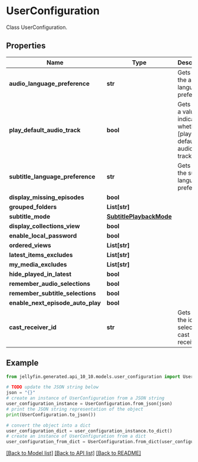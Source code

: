 # UserConfiguration

Class UserConfiguration.

## Properties

Name | Type | Description | Notes
------------ | ------------- | ------------- | -------------
**audio_language_preference** | **str** | Gets or sets the audio language preference. | [optional] 
**play_default_audio_track** | **bool** | Gets or sets a value indicating whether [play default audio track]. | [optional] 
**subtitle_language_preference** | **str** | Gets or sets the subtitle language preference. | [optional] 
**display_missing_episodes** | **bool** |  | [optional] 
**grouped_folders** | **List[str]** |  | [optional] 
**subtitle_mode** | [**SubtitlePlaybackMode**](SubtitlePlaybackMode.md) |  | [optional] 
**display_collections_view** | **bool** |  | [optional] 
**enable_local_password** | **bool** |  | [optional] 
**ordered_views** | **List[str]** |  | [optional] 
**latest_items_excludes** | **List[str]** |  | [optional] 
**my_media_excludes** | **List[str]** |  | [optional] 
**hide_played_in_latest** | **bool** |  | [optional] 
**remember_audio_selections** | **bool** |  | [optional] 
**remember_subtitle_selections** | **bool** |  | [optional] 
**enable_next_episode_auto_play** | **bool** |  | [optional] 
**cast_receiver_id** | **str** | Gets or sets the id of the selected cast receiver. | [optional] 

## Example

```python
from jellyfin.generated.api_10_10.models.user_configuration import UserConfiguration

# TODO update the JSON string below
json = "{}"
# create an instance of UserConfiguration from a JSON string
user_configuration_instance = UserConfiguration.from_json(json)
# print the JSON string representation of the object
print(UserConfiguration.to_json())

# convert the object into a dict
user_configuration_dict = user_configuration_instance.to_dict()
# create an instance of UserConfiguration from a dict
user_configuration_from_dict = UserConfiguration.from_dict(user_configuration_dict)
```
[[Back to Model list]](README.md#documentation-for-models) [[Back to API list]](README.md#documentation-for-api-endpoints) [[Back to README]](README.md)


